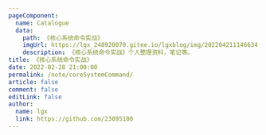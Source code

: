```yaml
---
pageComponent:
  name: Catalogue
  data:
    path: 《核心系统命令实战》
    imgUrl: https://lgx_248920070.gitee.io/lgxblog/img/202204211146634.png
    description: 《核心系统命令实战》个人整理资料，笔记等。
title: 《核心系统命令实战》
date: 2022-02-28 21:00:00
permalink: /note/coreSystemCommand/
article: false
comment: false
editLink: false
author:
  name: lgx
  link: https://github.com/23095100
---
```


